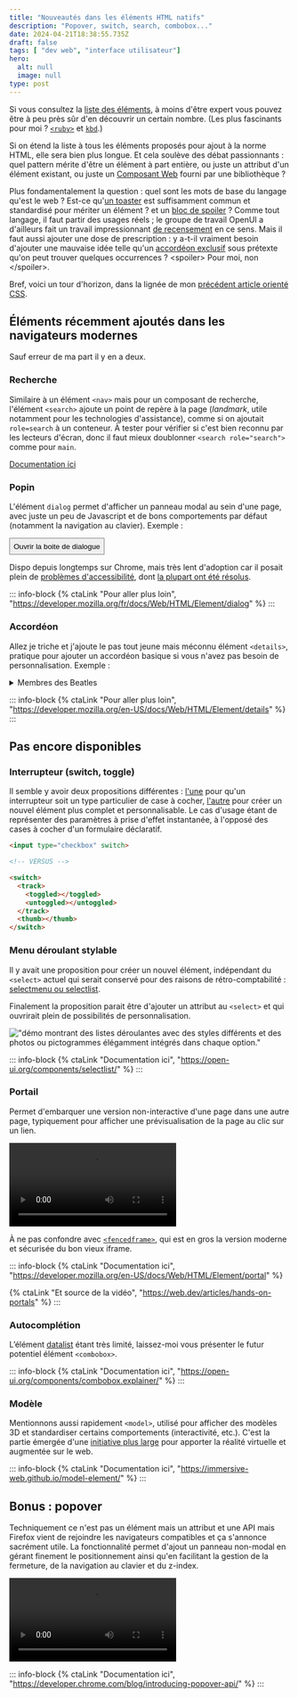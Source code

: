 ```yaml
---
title: "Nouveautés dans les éléments HTML natifs"
description: "Popover, switch, search, combobox..."
date: 2024-04-21T18:38:55.735Z
draft: false
tags: [ "dev web", "interface utilisateur"]
hero:
  alt: null
  image: null
type: post
---
```



Si vous consultez la [liste des éléments](https://developer.mozilla.org/fr/docs/Web/HTML/Element), à moins d'être expert vous pouvez être à peu près sûr d'en découvrir un certain nombre. (Les plus fascinants pour moi ? [`<ruby>`](https://developer.mozilla.org/fr/docs/Web/HTML/Element/ruby) et [`kbd`](https://developer.mozilla.org/fr/docs/Web/HTML/Element/kbd).)

Si on étend la liste à tous les éléments proposés pour ajout à la norme HTML, elle sera bien plus longue. Et cela soulève des débat passionnants : quel pattern mérite d'être un élément à part entière, ou juste un attribut d'un élément existant, ou juste un [Composant Web](https://developer.mozilla.org/fr/docs/Web/API/Web_Components) fourni par une bibliothèque ?

Plus fondamentalement la question : quel sont les mots de base du langage qu'est le web ? Est-ce qu'[un toaster](https://github.com/jackbsteinberg/) est suffisamment commun et standardisé pour mériter un élément ? et un [bloc de spoiler](https://discourse.wicg.io/t/standardized-spoiler-tag/5814/) ? Comme tout langage, il faut partir des usages réels ; le groupe de travail OpenUI a d'ailleurs fait un travail impressionnant [de recensement](https://open-ui.org/research/component-matrix/) en ce sens. Mais il faut aussi ajouter une dose de prescription : y a-t-il vraiment besoin d'ajouter une mauvaise idée telle qu'un [accordéon exclusif](https://open-ui.org/components/accordion.explainer/) sous prétexte qu'on peut trouver quelques occurrences ?  &lt;&#8288;spoiler&#8288;&gt; Pour moi, non &lt;&#8288;/&#8288;spoiler&#8288;&gt;.

Bref, voici un tour d'horizon, dans la lignée de mon [précédent article orienté CSS](https://toutcequibouge.net/blog/2024/04/panorama-de-techniques-css-parfois-meconnues-des-designers/).

## Éléments récemment ajoutés dans les navigateurs modernes

Sauf erreur de ma part il y en a deux.

### Recherche

Similaire à un élément `<nav>` mais pour un composant de recherche, l'élément `<search>` ajoute un point de repère à la page (*landmark*, utile notamment pour les technologies d'assistance), comme si on ajoutait `role=search` à un conteneur. À tester pour vérifier si c'est bien reconnu par les lecteurs d'écran, donc il faut mieux doublonner `<search role="search">` comme pour `main`.

[Documentation ici](https://developer.mozilla.org/en-US/docs/Web/HTML/Element/search)


### Popin

L'élément `dialog` permet d'afficher un panneau modal au sein d'une page, avec juste un peu de Javascript et de bons comportements par défaut (notamment la navigation au clavier). Exemple :

<dialog id="uniqueDialog" style="padding:2em;"><p>Bonjour ! je suis une boite de dialogue</p></dialog>
<button id="open" style="border: 1px solid grey;padding:.5em">Ouvrir la boite de dialogue</button>
<script>document.getElementById('open').onclick = () => uniqueDialog.showModal();
uniqueDialog.addEventListener("click", () => {
uniqueDialog.close();
});
</script>


Dispo depuis longtemps sur Chrome, mais très lent d'adoption car il posait plein de [problèmes d'accessibilité](https://www.scottohara.me/blog/2019/03/05/open-dialog.html), dont [la plupart ont été résolus](https://a11y-dialog.netlify.app/further-reading/dialog-element/).

::: info-block
{% ctaLink "Pour aller plus loin", "https://developer.mozilla.org/fr/docs/Web/HTML/Element/dialog"  %}
:::


### Accordéon

Allez je triche et j'ajoute le pas tout jeune mais méconnu élément `<details>`, pratique pour ajouter un accordéon basique si vous n'avez pas besoin de personnalisation. Exemple :

<details>
<summary style="cursor:pointer;">Membres des Beatles</summary>
<ul>
<li>John Lennon </li>
<li>Paul McCartney </li>
<li>George Harrison </li>
<li>Ringo Starr </li>
<li>Yoko Ono </li>
</ul>
</details>


::: info-block
{% ctaLink "Pour aller plus loin", "https://developer.mozilla.org/en-US/docs/Web/HTML/Element/details"  %}
:::


## Pas encore disponibles

### Interrupteur (switch, toggle)

Il semble y avoir deux propositions différentes : [l'une](https://github.com/whatwg/html/pull/9546) pour qu'un interrupteur soit un type particulier de case à cocher, [l'autre](https://open-ui.org/components/switch.explainer/) pour créer un nouvel élément plus complet et personnalisable. Le cas d'usage étant de représenter des paramètres à prise d'effet instantanée, à l'opposé des cases à cocher d'un formulaire déclaratif.


```html
<input type="checkbox" switch>

<!-- VERSUS -->

<switch>
  <track>
    <toggled></toggled>
    <untoggled></untoggled>
  </track>
  <thumb></thumb>
</switch>
```



### Menu déroulant stylable

Il y avait une proposition pour créer un nouvel élément, indépendant du `<select>` actuel qui serait conservé pour des raisons de rétro-comptabilité : [selectmenu ou selectlist](https://css-tricks.com/the-selectmenu-element/).

Finalement la proposition parait être d'ajouter un attribut au `<select>` et qui ouvrirait plein de possibilités de personnalisation.

!["démo montrant des listes déroulantes avec des styles différents et des photos ou pictogrammes élégamment intégrés dans chaque option."](/select.gif)

::: info-block
{% ctaLink "Documentation ici", "https://open-ui.org/components/selectlist/"  %}
:::

### Portail

Permet d'embarquer une version non-interactive d'une page dans une autre page, typiquement pour afficher une prévisualisation de la page au clic sur un lien.

<video alt="" src="/assets/images/portals.mp4" controls="true"></video>

À ne pas confondre avec [`<fencedframe>`](https://developer.mozilla.org/en-US/docs/Web/HTML/Element/fencedframe), qui est en gros la version moderne et sécurisée du bon vieux iframe.

::: info-block
{% ctaLink "Documentation ici", "https://developer.mozilla.org/en-US/docs/Web/HTML/Element/portal"  %}

{% ctaLink "Et source de la vidéo", "https://web.dev/articles/hands-on-portals"  %}
:::

### Autocomplétion

L’élément [datalist](https://developer.mozilla.org/fr/docs/Web/HTML/Element/datalisthttps:_developer.mozilla.org/fr/docs/Web/HTML/Element/datalist) étant très limité, laissez-moi vous présenter le futur potentiel élément `<combobox>`.

::: info-block
{% ctaLink "Documentation ici", "https://open-ui.org/components/combobox.explainer/"  %}
:::

### Modèle

Mentionnons aussi rapidement `<model>`, utilisé pour afficher des modèles 3D et standardiser certains comportements (interactivité, etc.). C'est la partie émergée d'une [initiative plus large](https://github.com/immersive-web) pour apporter la réalité virtuelle et augmentée sur le web.


::: info-block
{% ctaLink "Documentation ici", "https://immersive-web.github.io/model-element/"  %}
:::

## Bonus : popover


Techniquement ce n'est pas un élément mais un attribut et une API mais Firefox vient de rejoindre les navigateurs compatibles et ça s'annonce sacrément utile. La fonctionnalité permet d'ajout un panneau non-modal en gérant finement le positionnement ainsi qu'en facilitant la gestion de la fermeture, de la navigation au clavier et du z-index.


<video controls alt="Exemple avec plusieurs bulless'ouvrant au clic de manière radiale et élégante autour d'un bouton rond" src="/assets/images/popover.mp4"></video>

::: info-block
{% ctaLink "Documentation ici", "https://developer.chrome.com/blog/introducing-popover-api/"  %}
:::













<style>
pre code.hljs {
  display: block;
  overflow-x: auto;
  padding: 1em
}
code.hljs {
  padding: 3px 5px
}
/*!
  Theme: a11y-dark
  Author: @ericwbailey
  Maintainer: @ericwbailey

  Based on the Tomorrow Night Eighties theme: https://github.com/isagalaev/highlight.js/blob/master/src/styles/tomorrow-night-eighties.css
*/
.hljs {
  background: #2b2b2b;
  color: #f8f8f2
}
/* Comment */
.hljs-comment,
.hljs-quote {
  color: #d4d0ab
}
/* Red */
.hljs-variable,
.hljs-template-variable,
.hljs-tag,
.hljs-name,
.hljs-selector-id,
.hljs-selector-class,
.hljs-regexp,
.hljs-deletion {
  color: #ffa07a
}
/* Orange */
.hljs-number,
.hljs-built_in,
.hljs-literal,
.hljs-type,
.hljs-params,
.hljs-meta,
.hljs-link {
  color: #f5ab35
}
/* Yellow */
.hljs-attribute {
  color: #ffd700
}
/* Green */
.hljs-string,
.hljs-symbol,
.hljs-bullet,
.hljs-addition {
  color: #abe338
}
/* Blue */
.hljs-title,
.hljs-section {
  color: #00e0e0
}
/* Purple */
.hljs-keyword,
.hljs-selector-tag {
  color: #dcc6e0
}
.hljs-emphasis {
  font-style: italic
}
.hljs-strong {
  font-weight: bold
}
@media screen and (-ms-high-contrast: active) {
  .hljs-addition,
  .hljs-attribute,
  .hljs-built_in,
  .hljs-bullet,
  .hljs-comment,
  .hljs-link,
  .hljs-literal,
  .hljs-meta,
  .hljs-number,
  .hljs-params,
  .hljs-string,
  .hljs-symbol,
  .hljs-type,
  .hljs-quote {
    color: highlight
  }
  .hljs-keyword,
  .hljs-selector-tag {
    font-weight: bold
  }
}
  </style>